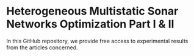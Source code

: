 # Heterogeneous Multistatic Sonar Networks Optimization Part I & II

In this GitHub repository, we provide free access to experimental results from the articles concerned.
